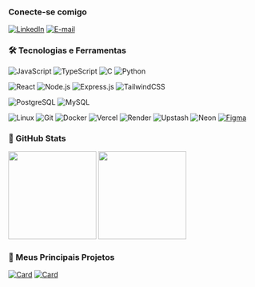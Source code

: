 ### Conecte-se comigo

[![LinkedIn](https://img.shields.io/badge/-LinkedIn-000?style=for-the-badge&logo=linkedin&logoColor=0077B5)](https://www.linkedin.com/in/neemiasmanso/)
[![E-mail](https://img.shields.io/badge/-Email-000?style=for-the-badge&logo=gmail&logoColor=E94D5F)](mailto:ncormino@gmail.com)

### 🛠 Tecnologias e Ferramentas

![JavaScript](https://img.shields.io/badge/JavaScript-000?style=for-the-badge&logo=javascript)
![TypeScript](https://img.shields.io/badge/TypeScript-000?style=for-the-badge&logo=typescript&logoColor=3178C6)
![C](https://img.shields.io/badge/C-000?style=for-the-badge&logo=c&logoColor=00599C)
![Python](https://img.shields.io/badge/Python-000?style=for-the-badge&logo=python&logoColor=FFD43B)

![React](https://img.shields.io/badge/React-000?style=for-the-badge&logo=react&logoColor=61DAFB)
![Node.js](https://img.shields.io/badge/Node.js-000?style=for-the-badge&logo=node.js&logoColor=43853D)
![Express.js](https://img.shields.io/badge/Express.js-000?style=for-the-badge&logo=express&logoColor=white)
![TailwindCSS](https://img.shields.io/badge/TailwindCSS-000?style=for-the-badge&logo=tailwind-css&logoColor=38B2AC)

![PostgreSQL](https://img.shields.io/badge/PostgreSQL-000?style=for-the-badge&logo=postgresql&logoColor=336791)
![MySQL](https://img.shields.io/badge/MySQL-000?style=for-the-badge&logo=mysql&logoColor=4479A1)

![Linux](https://img.shields.io/badge/linux-000?style=for-the-badge&logo=linux&logoColor=FFF)
![Git](https://img.shields.io/badge/Git-000?style=for-the-badge&logo=git&logoColor=FFA500)
![Docker](https://img.shields.io/badge/Docker-000?style=for-the-badge&logo=docker&logoColor=2496ED)
![Vercel](https://img.shields.io/badge/Vercel-%23000000.svg?style=for-the-badge&logo=vercel&logoColor=white)
![Render](https://img.shields.io/badge/Render-000?style=for-the-badge&logo=render&logoColor=46E3B7)
![Upstash](https://img.shields.io/badge/Upstash-000?style=for-the-badge&logo=upstash&logoColor=43C78F)
![Neon](https://img.shields.io/badge/Neon-000?style=for-the-badge&logo=neon&logoColor=00FFFF)
[![Figma](https://img.shields.io/badge/-Figma-000?style=for-the-badge&logo=figma&logoColor=F24E1E)](https://www.figma.com)

### 🔭 GitHub Stats
<div>
 <img height="176em" src="https://github-readme-stats.vercel.app/api?username=n33miaz&rank_icon=github&show_icons=true&theme=dark#gh-dark-mode-only&include_all_commits=true&count_private=true"/>
 <img height="176em" src="https://github-readme-stats.vercel.app/api/top-langs/?username=n33miaz&hide_progress=true&langs_count=6&theme=dark#gh-dark-mode-only"/>
</div>

### 👾 Meus Principais Projetos

[![Card](https://github-readme-stats.vercel.app/api/pin/?username=n33miaz&repo=code50-public&theme=gotham#gh-dark-mode-only)](https://github.com/n33miaz/code50-public)
[![Card](https://github-readme-stats.vercel.app/api/pin/?username=n33miaz&repo=carnahall_event_backend&theme=gotham#gh-dark-mode-only)](https://github.com/n33miaz/carnahall_event_backend)
